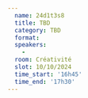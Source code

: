 ```yaml
---
  name: 24d1t3s8
  title: TBD
  category: TBD
  format: 
  speakers: 
    - 
  room: Créativité
  slot: 10/10/2024
  time_start: '16h45'
  time_end: '17h30'
---
```

